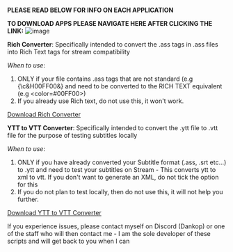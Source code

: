 **PLEASE READ BELOW FOR INFO ON EACH APPLICATION**

**TO DOWNLOAD APPS PLEASE NAVIGATE HERE AFTER CLICKING THE LINK:**
![image](https://github.com/user-attachments/assets/db5ca23d-6a33-43ec-a658-71f549b6e905)


**Rich Converter**:
Specifically intended to convert the .ass tags in .ass files into Rich Text tags for stream compatibility

_When to use_:
1) ONLY if your file contains .ass tags that are not standard (e.g {\c&H00FF00&} and need to be converted to the RICH TEXT equivalent (e.g <color=#00FF00>)
2) If you already use Rich text, do not use this, it won't work.

[Download Rich Converter](https://github.com/DanKop1/Subtitles/blob/main/Rich%20Converter.py)

**YTT to VTT Converter**:
Specifically intended to convert the .ytt file to .vtt file for the purpose of testing subtitles locally

_When to use_:
1) ONLY if you have already converted your Subtitle format (.ass, .srt etc...) to .ytt and need to test your subtitles on Stream - This converts ytt to xml to vtt. If you don't want to generate an XML, do not tick the option for this
2) If you do not plan to test locally, then do not use this, it will not help you further.

[Download YTT to VTT Converter](https://github.com/DanKop1/Subtitles/blob/main/YTT2VTT%20Converter.py)
   
If you experience issues, please contact myself on Discord (Dankop) or one of the staff who will then contact me - I am the sole developer of these scripts and will get back to you when I can
